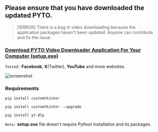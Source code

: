 ## Please ensure that you have downloaded the updated PYTO.

>[!ERROR]
>There is a bug in video downloading because the application packages haven't been updated. Anyone can contribute and fix the issue.

### <a href="https://github.com/gitmahin/PYTO-Video-Downloader/releases">Download PYTO Video Downloader Application For Your Computer (setup.exe)</a>

`Tested:` **Facebook**, **X**(Twitter), **YouTube** and more websites.

![screenshot](ss.png)

### Requirements

```
pip install customtkinter
```
```
pip install customtkinter --upgrade
```
```
pip install yt-dlp
```
`Note:` **setup.exe** file doesn't require Python installation and its packages.
